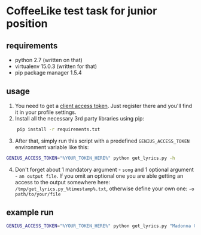 # CoffeeLike test task for junior position
## requirements
<!-------->
* python 2.7 (written on that)
* virtualenv 15.0.3 (written for that)
* pip package manager 1.5.4
## usage
<!-------->
1. You need to get a [client access token](https://docs.genius.com/#/getting-started-h1). Just register there and you'll find it in your profile settings.
2. Install all the necessary 3rd party libraries using pip:
```bash
    pip install -r requirements.txt
```
3. After that, simply run this script with a predefined `GENIUS_ACCESS_TOKEN` environment variable like this:
```bash
GENIUS_ACCESS_TOKEN="%YOUR_TOKEN_HERE%" python get_lyrics.py -h
```
4. Don't forget about 1 mandatory argument - `song` and 1 optional argument - `an output file`. If you omit an optional one you are able getting an access to the output somewhere here: `/tmp/get_lyrics.py_%timestamp%.txt`, otherwise define your own one: `-o path/to/your/file`

## example run
```bash
GENIUS_ACCESS_TOKEN="%YOUR_TOKEN_HERE%" python get_lyrics.py "Madonna Girl gone wild" -o $HOME/madonna-girl_gone_wild.txt
```
